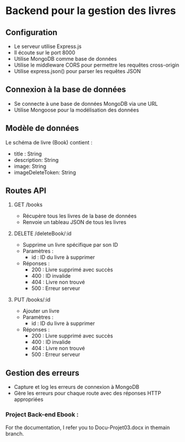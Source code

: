 # Backend pour la gestion des livres


## Configuration

- Le serveur utilise Express.js
- Il écoute sur le port 8000
- Utilise MongoDB comme base de données
- Utilise le middleware CORS pour permettre les requêtes cross-origin
- Utilise express.json() pour parser les requêtes JSON

## Connexion à la base de données

- Se connecte à une base de données MongoDB via une URL
- Utilise Mongoose pour la modélisation des données

## Modèle de données

Le schéma de livre (Book) contient :
- title : String
- description: String
- image: String
- imageDeleteToken: String

## Routes API

1. GET /books
   - Récupère tous les livres de la base de données
   - Renvoie un tableau JSON de tous les livres

2. DELETE /deleteBook/:id
   - Supprime un livre spécifique par son ID
   - Paramètres :
     - id : ID du livre à supprimer
   - Réponses :
     - 200 : Livre supprimé avec succès
     - 400 : ID invalide
     - 404 : Livre non trouvé
     - 500 : Erreur serveur
3. PUT /books/:id
   - Ajouter un livre
   - Paramètres :
     - id : ID du livre à supprimer
   - Réponses :
     - 200 : Livre supprimé avec succès
     - 400 : ID invalide
     - 404 : Livre non trouvé
     - 500 : Erreur serveur
   
   

## Gestion des erreurs

- Capture et log les erreurs de connexion à MongoDB
- Gère les erreurs pour chaque route avec des réponses HTTP appropriées


### Project Back-end Ebook :   
For the documentation, I refer you to Docu-Projet03.docx in themain branch.
